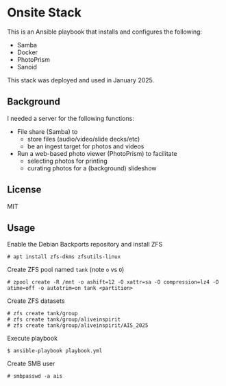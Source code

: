# Onsite Stack

This is an Ansible playbook that installs and configures the following:

* Samba
* Docker
* PhotoPrism
* Sanoid

This stack was deployed and used in January 2025.

## Background

I needed a server for the following functions:

* File share (Samba) to
  * store files (audio/video/slide decks/etc)
  * be an ingest target for photos and videos
* Run a web-based photo viewer (PhotoPrism) to facilitate
  * selecting photos for printing
  * curating photos for a (background) slideshow

## License

MIT

## Usage

Enable the Debian Backports repository and install ZFS
```shell
# apt install zfs-dkms zfsutils-linux
```

Create ZFS pool named `tank` (note `o` vs `O`)
```shell
# zpool create -R /mnt -o ashift=12 -O xattr=sa -O compression=lz4 -O atime=off -o autotrim=on tank <partition>
```

Create ZFS datasets
```shell
# zfs create tank/group
# zfs create tank/group/aliveinspirit
# zfs create tank/group/aliveinspirit/AIS_2025
```

Execute playbook
```shell
$ ansible-playbook playbook.yml
```

Create SMB user
```shell
# smbpasswd -a ais
```
